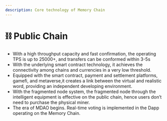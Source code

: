 ```yaml
---
description: Core technology of Memory Chain
---
```


# ⛓ Public Chain

* With a high throughput capacity and fast confirmation, the operating TPS is up to 25000+, and transfers can be conformed within 3-5s
* With the underlying smart contract technology, it achieves the connectivity among chains and currencies in a very low threshold.
* Equipped with the smart contract, payment and settlement platforms, gamefi, and metaverse,it creates a link between the virtual and realistic word, providing an independent developing environment.
* With the fragmented node system, the fragmented node through the intelligent equipment is effective on the public chain, hence users don’t need to purchase the physical miner.
* The era of MDAO begins. Real-time voting is implemented in the Dapp operating on the Memory Chain.

